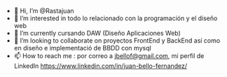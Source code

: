 - 👋 Hi, I’m @Rastajuan
- 👀 I’m interested in  todo lo relacionado con la programación y el diseño web
- 🌱 I’m currently  cursando DAW (Diseño Aplicaciones Web)
- 💞️ I’m looking to collaborate on  proyectos FrontEnd y BackEnd así como en diseño e implementació de BBDD con mysql
- 📫 How to reach me : por correo a jbellof@gmail.com, mi perfil de LinkedIn  https://www.linkedin.com/in/juan-bello-fernandez/

<!---
Rastajuan/Rastajuan is a ✨ special ✨ repository because its `README.md` (this file) appears on your GitHub profile.
You can click the Preview link to take a look at your changes.
--->
